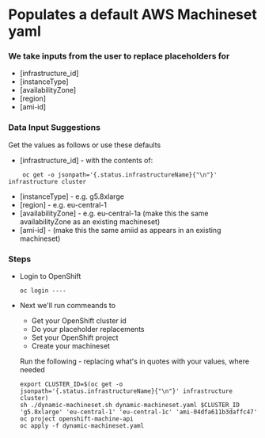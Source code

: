 # Populates a default AWS Machineset yaml 
### We take inputs from the user to replace placeholders for 
- [infrastructure_id]
- [instanceType]
- [availabilityZone]
- [region]
- [ami-id]

### Data Input Suggestions
Get the values as follows or use these defaults
- [infrastructure_id] - with the contents of:
```
    oc get -o jsonpath='{.status.infrastructureName}{"\n"}' infrastructure cluster
```
- [instanceType] - e.g. g5.8xlarge
- [region] - e.g. eu-central-1
- [availabilityZone] - e.g. eu-central-1a (make this the same availabilityZone as an existing machineset)
- [ami-id] - (make this the same amiid as appears in an existing machineset)


### Steps
 -  Login to OpenShift
    ```
    oc login ----
    ```
 -  Next we'll run commeands to 
    - Get your OpenShift cluster id
    - Do your placeholder replacements
    - Set your OpenShift project
    - Create your machineset

    Run the following - replacing what's in quotes with your values, where needed
    ```
    export CLUSTER_ID=$(oc get -o jsonpath='{.status.infrastructureName}{"\n"}' infrastructure cluster)
    sh ./dynamic-machineset.sh dynamic-machineset.yaml $CLUSTER_ID 'g5.8xlarge' 'eu-central-1' 'eu-central-1c' 'ami-04dfa611b3daffc47'
    oc project openshift-machine-api
    oc apply -f dynamic-machineset.yaml
    ```    